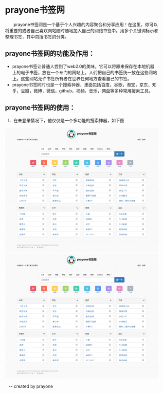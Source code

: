 # prayone书签网
&emsp;&emsp;prayone书签网是一个基于个人兴趣的内容聚合和分享应用！在这里，你可以将重要的或者自己喜欢网站随时随地加入自己的网络书签中。用多个关键词标示和整理书签，其中包括书签的分类。  
## prayone书签网的功能及作用：  
*  prayone书签让普通人尝到了web2.0的美味。它可以将原来保存在本地机器上的电子书签，放在一个专门的网站上，人们把自己的书签统一放在这些网站上。这些网站允许书签所有者在世界任何地方查看自己的书签。  
*  prayone书签同时也是一个搜索神器，里面包括百度，谷歌，淘宝，京东，知乎，豆瓣，微博，微信，github，视频，音乐，网盘等多种常用搜索工具。  
## prayone书签网的使用：
1.  在未登录情况下，他仅仅是一个多功能的搜索神器，如下图  

![](./img/readme/index.png)  
![](./img/readme/index.png)  

  
  -- created by prayone
